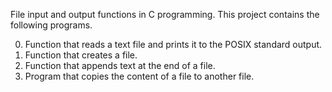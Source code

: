 File input and output functions in C programming. This project contains the following programs.

0. Function that reads a text file and prints it to the POSIX standard output.
1. Function that creates a file.
2. Function that appends text at the end of a file.
3. Program that copies the content of a file to another file.
